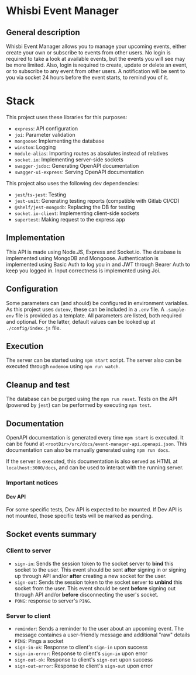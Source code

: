 # Whisbi Event Manager

## General description

Whisbi Event Manager allows you to manage your upcoming events, either create your own or subscribe to events from other users. No login is required to take a look at available events, but the events you will see may be more limited. Also, login is required to create, update or delete an event, or to subscribe to any event from other users. A notification will be sent to you via socket 24 hours before the event starts, to remind you of it.

# Stack

This project uses these libraries for this purposes:

- `express`: API configuration
- `joi`: Parameter validation
- `mongoose`: Implementing the database
- `winston`: Logging
- `module-alias`: Importing routes as absolutes instead of relatives
- `socket.io`: Implementing server-side sockets
- `swagger-jsdoc`: Generating OpenAPI documentation
- `swagger-ui-express`: Serving OpenAPI documentation

This project also uses the following dev dependencies:

- `jest`/`ts-jest`: Testing
- `jest-unit`: Generating testing reports (compatible with Gitlab CI/CD)
- `@shelf/jest-mongodb`: Replacing the DB for testing
- `socket.io-client`: Implementing client-side sockets
- `supertest`: Making request to the express app

## Implementation

This API is made using Node.JS, Express and Socket.io. The database is implemented using MongoDB and Mongoose. Authentication is implemented using Basic Auth to log you in and JWT through Bearer Auth to keep you logged in. Input correctness is implemented using Joi.

## Configuration

Some parameters can (and should) be configured in environment variables. As this project uses `dotenv`, these can be included in a `.env` file. A `.sample-env` file is provided as a template. All parameters are listed, both required and optional. For the latter, default values can be looked up at `./config/index.js` file.

## Execution

The server can be started using `npm start` script. The server also can be executed through `nodemon` using `npn run watch`.

## Cleanup and test

The database can be purged using the `npm run reset`.
Tests on the API (powered by `jest`) can be performed by executing `npm test`.

## Documentation

OpenAPI documentation is generated every time `npm start` is executed.
It can be found at `<rootDir>/src/docs/event-manager-api.openapi.json`.
This documentation can also be manually generated using `npm run docs`.

If the server is executed, this documentation is also served as HTML at `localhost:3000/docs`, and can be used to interact with the running server.

### Important notices

#### Dev API
For some specific tests, Dev API is expected to be mounted.
If Dev API is not mounted, those specific tests will be marked as pending.

## Socket events summary

### Client to server
* `sign-in`: Sends the session token to the socket server to **bind** this socket to the user. This event should be sent **after** signing in or signing up through API and/or **after** creating a new socket for the user.
* `sign-out`: Sends the session token to the socket server to **unbind** this socket from the user. This event should be sent **before** signing out through API and/or **before** disconnecting the user's socket.
* `PONG`: response to server's `PING`.

### Server to client
* `reminder`: Sends a reminder to the user about an upcoming event. The message containes a user-friendly message and additional "raw" details
* `PING`: Pings a socket
* `sign-in-ok`: Response to client's `sign-in` upon success
* `sign-in-error`: Response to client's `sign-in` upon error
* `sign-out-ok`:  Response to client's `sign-out` upon success
* `sign-out-error`:  Response to client's `sign-out` upon error
